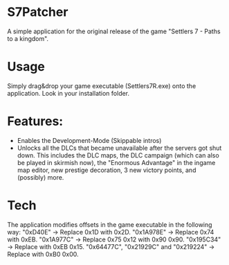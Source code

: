 # S7Patcher
A simple application for the original release of the game "Settlers 7 - Paths to a kingdom".

# Usage
Simply drag&drop your game executable (Settlers7R.exe) onto the application. Look in your installation folder.

# Features:
- Enables the Development-Mode (Skippable intros)
- Unlocks all the DLCs that became unavailable after the servers got shut down. This includes the DLC maps, the DLC campaign (which can also be played in skirmish now), the "Enormous Advantage" in the ingame map editor, new prestige decoration, 3 new victory points, and (possibly) more.

# Tech
The application modifies offsets in the game executable in the following way:
"0xD40E" -> Replace 0x1D with 0x2D.
"0x1A978E" -> Replace 0x74 with 0xEB.
"0x1A977C" -> Replace 0x75 0x12 with 0x90 0x90.
"0x195C34" -> Replace with 0xEB 0x15.
"0x64477C", "0x21929C" and "0x219224" -> Replace with 0xB0 0x00.
